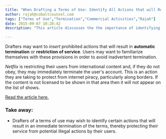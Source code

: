 ```yaml
---
title: "When Drafting a Terms of Use: Identify All Actions that will Result in an Immediate Termination of the Terms"
author: rajah@cobaltcounsel.com
tags: ["Terms of Use","Termination","Commercial Activities","Rajah"]
date: 2015-09-07 10:28:42
description: "This article discusses the the importance of identifying all actions that result in Immediate Termination of the Terms."

---
```




Drafters may want to *insert* prohibited actions that will result in **automatic termination** or **restriction of service**. Users may want to familiarize themselves with these provisions in order to avoid inadvertent termination.

*Netflix* is restricting their users from international content and, if they do not obey, they may immediately terminate the user's account. This is an action they are taking to protect from internet piracy, particularly along borders. If the content is not licensed to be shown in that area then it will not appear on the list of shows.

[Read the article here.](http://www.independent.co.uk/life-style/gadgets-and-tech/news/netflix-terms-of-use-threatens-to-terminate-accounts-using-vpn-10159634.html)

 

### Take away:
- Drafters of a terms of use may wish to identify certain actions that will result in an immediate termination of the terms, thereby protecting their service from potential illegal actions by their users.
